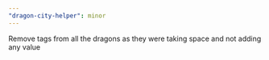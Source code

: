 ```yaml
---
"dragon-city-helper": minor
---
```


Remove tags from all the dragons as they were taking space and not adding any value
